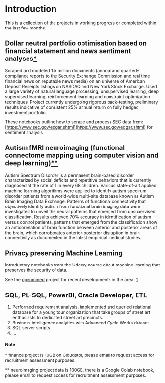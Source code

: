 #  Introduction

This is a collection of the projects in working progress or completed within the last few months.

## Dollar neutral portfolio optimisation based on financial statement and news sentiment analyses</sup>[*](#Note)</sup>
Scraped and modeled 1.5 million documents  (annual and quarterly compliance reports to the Security Exchange Commission and real time financial news on reputable news media) on an universe of American Deposit Receipts listings on NASDAQ and New York Stock Exchange. Used a large variety of natural language processing, unsupervised learning, deep supervised learning, reinforcement learning and constraint optimization techniques. Project currently undergoing rigorous back-testing, preliminary results indicative of consistent 25% annual return on fully hedged investment portfolio.

These notebooks outline how to scrape and process SEC data from: [https://www.sec.gov/edgar.shtml](https://www.sec.gov/edgar.shtml)
for sentiment analysis 

## Autism fMRI neuroimaging (functional connectome mapping using computer vision and deep learning)</sup>[**](#Note)</sup>

Autism Spectrum Disorder is a permanent brain-based disorder characterized by social deficits and repetitive behaviors that is currently diagnosed at the rate of 1 in every 68 children. Various state-of-art applied machine learning algorithms were applied to identify autism spectrum disorder patients from a world-wide multi-site database known as Autism Brain Imaging Data Exchange. Patterns of functional connectivity that objectively identify autism from functional brain imaging data were investigated to unveil the neural patterns that emerged from unsupervised classification. Results achieved 70% accuracy in identification of autism versus control patients, patterns that emerged from the classification show an anticorrelation of brain function between anterior and posterior areas of the brain, which corroborates anterior-posterior disruption in brain connectivity as documented in the latest empirical medical studies.

##  Privacy preserving Machine Learning

Introductory notebooks from the Udemy course about machine learning that preserves the security of data.

See the
[openmined](https://www.openmined.org/)
project for recent developments in the area.
</sup>[1](https://arxiv.org/abs/1811.04017)</sup>

## SQL, PL-SQL, PowerBI, Oracle Developer, ETL
1. Performed requirement analysis, implemented and queried relational database for a young tour organization that take groups of street art enthusiasts to dedicated street art precincts.
2. Business intelligence analytics with Advanced Cycle Works dataset
3. SQL server scripts
4. ...

#### Note
\* finance project is 10GB on Cloudstor, please email to request access for recruitment assessment purposes.

\*\* neuroimaging project data is 100GB, there is a Google Colab notebook, please email to request access for recruitment assessment purposes.
